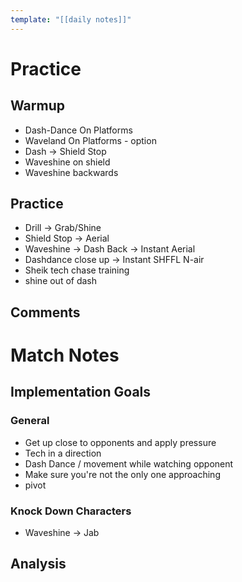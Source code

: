 ```yaml
---
template: "[[daily notes]]"
---
```

# Practice
## Warmup
- Dash-Dance On Platforms
- Waveland On Platforms - option
- Dash -> Shield Stop
- Waveshine on shield
- Waveshine backwards
## Practice
- Drill -> Grab/Shine
- Shield Stop -> Aerial
- Waveshine -> Dash Back -> Instant Aerial
- Dashdance close up -> Instant SHFFL N-air
- Sheik tech chase training
- shine out of dash
## Comments

# Match Notes
## Implementation Goals
### General
- Get up close to opponents and apply pressure
- Tech in a direction
- Dash Dance / movement while watching opponent
- Make sure you're not the only one approaching
- pivot
### Knock Down Characters
- Waveshine -> Jab
## Analysis
